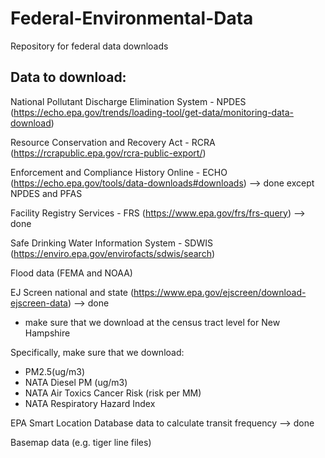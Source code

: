 # Federal-Environmental-Data
Repository for federal data downloads

## Data to download: 
National Pollutant Discharge Elimination System - NPDES (https://echo.epa.gov/trends/loading-tool/get-data/monitoring-data-download)

Resource Conservation and Recovery Act - RCRA (https://rcrapublic.epa.gov/rcra-public-export/)

Enforcement and Compliance History Online - ECHO (https://echo.epa.gov/tools/data-downloads#downloads) --> done except NPDES and PFAS

Facility Registry Services - FRS (https://www.epa.gov/frs/frs-query) --> done

Safe Drinking Water Information System - SDWIS (https://enviro.epa.gov/envirofacts/sdwis/search)

Flood data (FEMA and NOAA) 

EJ Screen national and state (https://www.epa.gov/ejscreen/download-ejscreen-data) --> done
* make sure that we download at the census tract level for New Hampshire

Specifically, make sure that we download: 
* PM2.5(ug/m3)
* NATA Diesel PM (ug/m3) 
* NATA Air Toxics Cancer Risk (risk per MM) 
* NATA Respiratory Hazard Index 

EPA Smart Location Database data to calculate transit frequency --> done

Basemap data (e.g. tiger line files) 
